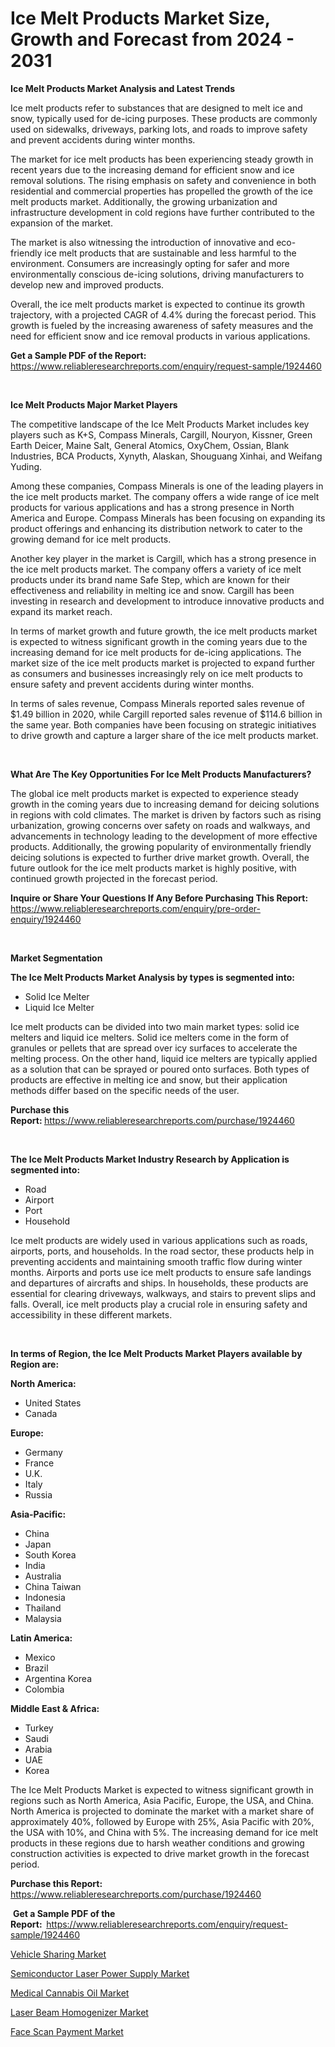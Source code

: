 <p><h1>Ice Melt Products Market Size, Growth and Forecast from 2024 - 2031</h1></p><p><strong>Ice Melt Products Market Analysis and Latest Trends</strong></p>
<p><p>Ice melt products refer to substances that are designed to melt ice and snow, typically used for de-icing purposes. These products are commonly used on sidewalks, driveways, parking lots, and roads to improve safety and prevent accidents during winter months.</p><p>The market for ice melt products has been experiencing steady growth in recent years due to the increasing demand for efficient snow and ice removal solutions. The rising emphasis on safety and convenience in both residential and commercial properties has propelled the growth of the ice melt products market. Additionally, the growing urbanization and infrastructure development in cold regions have further contributed to the expansion of the market.</p><p>The market is also witnessing the introduction of innovative and eco-friendly ice melt products that are sustainable and less harmful to the environment. Consumers are increasingly opting for safer and more environmentally conscious de-icing solutions, driving manufacturers to develop new and improved products.</p><p>Overall, the ice melt products market is expected to continue its growth trajectory, with a projected CAGR of 4.4% during the forecast period. This growth is fueled by the increasing awareness of safety measures and the need for efficient snow and ice removal products in various applications.</p></p>
<p><strong>Get a Sample PDF of the Report:&nbsp;</strong> <a href="https://www.reliableresearchreports.com/enquiry/request-sample/1924460">https://www.reliableresearchreports.com/enquiry/request-sample/1924460</a></p>
<p>&nbsp;</p>
<p><strong>Ice Melt Products Major Market Players</strong></p>
<p><p>The competitive landscape of the Ice Melt Products Market includes key players such as K+S, Compass Minerals, Cargill, Nouryon, Kissner, Green Earth Deicer, Maine Salt, General Atomics, OxyChem, Ossian, Blank Industries, BCA Products, Xynyth, Alaskan, Shouguang Xinhai, and Weifang Yuding.</p><p>Among these companies, Compass Minerals is one of the leading players in the ice melt products market. The company offers a wide range of ice melt products for various applications and has a strong presence in North America and Europe. Compass Minerals has been focusing on expanding its product offerings and enhancing its distribution network to cater to the growing demand for ice melt products.</p><p>Another key player in the market is Cargill, which has a strong presence in the ice melt products market. The company offers a variety of ice melt products under its brand name Safe Step, which are known for their effectiveness and reliability in melting ice and snow. Cargill has been investing in research and development to introduce innovative products and expand its market reach.</p><p>In terms of market growth and future growth, the ice melt products market is expected to witness significant growth in the coming years due to the increasing demand for ice melt products for de-icing applications. The market size of the ice melt products market is projected to expand further as consumers and businesses increasingly rely on ice melt products to ensure safety and prevent accidents during winter months.</p><p>In terms of sales revenue, Compass Minerals reported sales revenue of $1.49 billion in 2020, while Cargill reported sales revenue of $114.6 billion in the same year. Both companies have been focusing on strategic initiatives to drive growth and capture a larger share of the ice melt products market.</p></p>
<p>&nbsp;</p>
<p><strong>What Are The Key Opportunities For Ice Melt Products Manufacturers?</strong></p>
<p><p>The global ice melt products market is expected to experience steady growth in the coming years due to increasing demand for deicing solutions in regions with cold climates. The market is driven by factors such as rising urbanization, growing concerns over safety on roads and walkways, and advancements in technology leading to the development of more effective products. Additionally, the growing popularity of environmentally friendly deicing solutions is expected to further drive market growth. Overall, the future outlook for the ice melt products market is highly positive, with continued growth projected in the forecast period.</p></p>
<p><strong>Inquire or Share Your Questions If Any Before Purchasing This Report:</strong> <a href="https://www.reliableresearchreports.com/enquiry/pre-order-enquiry/1924460">https://www.reliableresearchreports.com/enquiry/pre-order-enquiry/1924460</a></p>
<p>&nbsp;</p>
<p><strong>Market Segmentation</strong></p>
<p><strong>The Ice Melt Products Market Analysis by types is segmented into:</strong></p>
<p><ul><li>Solid Ice Melter</li><li>Liquid Ice Melter</li></ul></p>
<p><p>Ice melt products can be divided into two main market types: solid ice melters and liquid ice melters. Solid ice melters come in the form of granules or pellets that are spread over icy surfaces to accelerate the melting process. On the other hand, liquid ice melters are typically applied as a solution that can be sprayed or poured onto surfaces. Both types of products are effective in melting ice and snow, but their application methods differ based on the specific needs of the user.</p></p>
<p><strong>Purchase this Report:&nbsp;</strong><a href="https://www.reliableresearchreports.com/purchase/1924460">https://www.reliableresearchreports.com/purchase/1924460</a></p>
<p>&nbsp;</p>
<p><strong>The Ice Melt Products Market Industry Research by Application is segmented into:</strong></p>
<p><ul><li>Road</li><li>Airport</li><li>Port</li><li>Household</li></ul></p>
<p><p>Ice melt products are widely used in various applications such as roads, airports, ports, and households. In the road sector, these products help in preventing accidents and maintaining smooth traffic flow during winter months. Airports and ports use ice melt products to ensure safe landings and departures of aircrafts and ships. In households, these products are essential for clearing driveways, walkways, and stairs to prevent slips and falls. Overall, ice melt products play a crucial role in ensuring safety and accessibility in these different markets.</p></p>
<p>&nbsp;</p>
<p><strong>In terms of Region, the Ice Melt Products Market Players available by Region are:</strong></p>
<p>
    <p> <strong> North America: </strong>
        <ul>
            <li>United States</li>
            <li>Canada</li>
        </ul>
        </p> 
    <p> <strong> Europe: </strong>
        <ul>
            <li>Germany</li>
            <li>France</li>
            <li>U.K.</li>
            <li>Italy</li>
            <li>Russia</li>
        </ul>
        </p> 
    <p> <strong> Asia-Pacific: </strong>
        <ul>
            <li>China</li>
            <li>Japan</li>
            <li>South Korea</li>
            <li>India</li>
            <li>Australia</li>
            <li>China Taiwan</li>
            <li>Indonesia</li>
            <li>Thailand</li>
            <li>Malaysia</li>
        </ul>
        </p> 
    <p> <strong> Latin America: </strong>
        <ul>
            <li>Mexico</li>
            <li>Brazil</li>
            <li>Argentina Korea</li>
            <li>Colombia</li>
        </ul>
        </p> 
    <p> <strong> Middle East & Africa: </strong>
        <ul>
            <li>Turkey</li>
            <li>Saudi</li>
            <li>Arabia</li>
            <li>UAE</li>
            <li>Korea</li>
        </ul>
    </p>
    </p>
<p><p>The Ice Melt Products Market is expected to witness significant growth in regions such as North America, Asia Pacific, Europe, the USA, and China. North America is projected to dominate the market with a market share of approximately 40%, followed by Europe with 25%, Asia Pacific with 20%, the USA with 10%, and China with 5%. The increasing demand for ice melt products in these regions due to harsh weather conditions and growing construction activities is expected to drive market growth in the forecast period.</p></p>
<p><strong>Purchase this Report: </strong><a href="https://www.reliableresearchreports.com/purchase/1924460">https://www.reliableresearchreports.com/purchase/1924460</a></p>
<p>&nbsp;<strong>Get a Sample PDF of the Report:&nbsp;&nbsp;</strong><a href="https://www.reliableresearchreports.com/enquiry/request-sample/1924460">https://www.reliableresearchreports.com/enquiry/request-sample/1924460</a></p>
<p><strong></strong></p>
<p><p><a href="https://iodized-pantydraco-05c.notion.site/Vehicle-Sharing-Market-Research-Report-The-Key-To-Successful-Business-Strategy-Forecasted-for-Perio-d09839c588e446068ca359d0c047c5f9">Vehicle Sharing Market</a></p><p><a href="https://view.publitas.com/reportprime-1/semiconductor-laser-power-supply-market-size-furnishes-valuable-information-encompassing-market-share-market-trends-and-projections-spanning-from-2024-to-2031/">Semiconductor Laser Power Supply Market</a></p><p><a href="https://github.com/seekum/Market-Research-Report-List-1/blob/main/medical-cannabis-oil-market.md">Medical Cannabis Oil Market</a></p><p><a href="https://view.publitas.com/reportprime-1/laser-beam-homogenizer-market-size-growth-and-forecast-from-2024-2031/">Laser Beam Homogenizer Market</a></p><p><a href="https://military-diascia-e68.notion.site/Face-Scan-Payment-Market-Research-Report-Provides-Critical-Insights-that-can-help-Shape-Business-Dev-a6ec5669415b423e88fe7951201b48b0">Face Scan Payment Market</a></p></p>